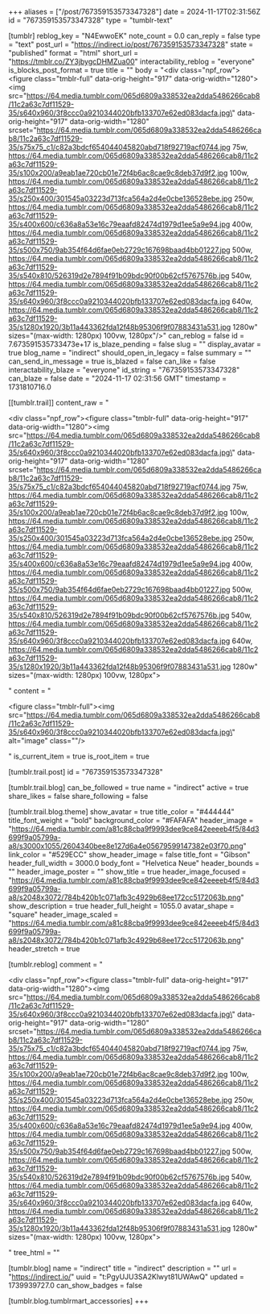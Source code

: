 +++
aliases = ["/post/767359153573347328"]
date = 2024-11-17T02:31:56Z
id = "767359153573347328"
type = "tumblr-text"

[tumblr]
reblog_key = "N4EwwoEK"
note_count = 0.0
can_reply = false
type = "text"
post_url = "https://indirect.io/post/767359153573347328"
state = "published"
format = "html"
short_url = "https://tmblr.co/ZY3jbygcDHMZua00"
interactability_reblog = "everyone"
is_blocks_post_format = true
title = ""
body = "<div class=\"npf_row\"><figure class=\"tmblr-full\" data-orig-height=\"917\" data-orig-width=\"1280\"><img src=\"https://64.media.tumblr.com/065d6809a338532ea2dda5486266cab8/11c2a63c7df11529-35/s640x960/3f8ccc0a9210344020bfb133707e62ed083dacfa.jpg\" data-orig-height=\"917\" data-orig-width=\"1280\" srcset=\"https://64.media.tumblr.com/065d6809a338532ea2dda5486266cab8/11c2a63c7df11529-35/s75x75_c1/c82a3bdcf654044045820abd718f92719acf0744.jpg 75w, https://64.media.tumblr.com/065d6809a338532ea2dda5486266cab8/11c2a63c7df11529-35/s100x200/a9eab1ae720cb01e72f4b6ac8cae9c8deb37d9f2.jpg 100w, https://64.media.tumblr.com/065d6809a338532ea2dda5486266cab8/11c2a63c7df11529-35/s250x400/301545a03223d713fca564a2d4e0cbe136528ebe.jpg 250w, https://64.media.tumblr.com/065d6809a338532ea2dda5486266cab8/11c2a63c7df11529-35/s400x600/c636a8a53e16c79eaafd82474d1979d1ee5a9e94.jpg 400w, https://64.media.tumblr.com/065d6809a338532ea2dda5486266cab8/11c2a63c7df11529-35/s500x750/9ab354f64d6fae0eb2729c167698baad4bb01227.jpg 500w, https://64.media.tumblr.com/065d6809a338532ea2dda5486266cab8/11c2a63c7df11529-35/s540x810/526319d2e7894f91b09bdc90f00b62cf5767576b.jpg 540w, https://64.media.tumblr.com/065d6809a338532ea2dda5486266cab8/11c2a63c7df11529-35/s640x960/3f8ccc0a9210344020bfb133707e62ed083dacfa.jpg 640w, https://64.media.tumblr.com/065d6809a338532ea2dda5486266cab8/11c2a63c7df11529-35/s1280x1920/3b11a443362fda12f48b95306f9f07883431a531.jpg 1280w\" sizes=\"(max-width: 1280px) 100vw, 1280px\"/></figure></div>"
can_reblog = false
id = 7.673591535733473e+17
is_blaze_pending = false
slug = ""
display_avatar = true
blog_name = "indirect"
should_open_in_legacy = false
summary = ""
can_send_in_message = true
is_blazed = false
can_like = false
interactability_blaze = "everyone"
id_string = "767359153573347328"
can_blaze = false
date = "2024-11-17 02:31:56 GMT"
timestamp = 1731810716.0

[[tumblr.trail]]
content_raw = "<p><div class=\"npf_row\"><figure class=\"tmblr-full\" data-orig-height=\"917\" data-orig-width=\"1280\"><img src=\"https://64.media.tumblr.com/065d6809a338532ea2dda5486266cab8/11c2a63c7df11529-35/s640x960/3f8ccc0a9210344020bfb133707e62ed083dacfa.jpg\" data-orig-height=\"917\" data-orig-width=\"1280\" srcset=\"https://64.media.tumblr.com/065d6809a338532ea2dda5486266cab8/11c2a63c7df11529-35/s75x75_c1/c82a3bdcf654044045820abd718f92719acf0744.jpg 75w, https://64.media.tumblr.com/065d6809a338532ea2dda5486266cab8/11c2a63c7df11529-35/s100x200/a9eab1ae720cb01e72f4b6ac8cae9c8deb37d9f2.jpg 100w, https://64.media.tumblr.com/065d6809a338532ea2dda5486266cab8/11c2a63c7df11529-35/s250x400/301545a03223d713fca564a2d4e0cbe136528ebe.jpg 250w, https://64.media.tumblr.com/065d6809a338532ea2dda5486266cab8/11c2a63c7df11529-35/s400x600/c636a8a53e16c79eaafd82474d1979d1ee5a9e94.jpg 400w, https://64.media.tumblr.com/065d6809a338532ea2dda5486266cab8/11c2a63c7df11529-35/s500x750/9ab354f64d6fae0eb2729c167698baad4bb01227.jpg 500w, https://64.media.tumblr.com/065d6809a338532ea2dda5486266cab8/11c2a63c7df11529-35/s540x810/526319d2e7894f91b09bdc90f00b62cf5767576b.jpg 540w, https://64.media.tumblr.com/065d6809a338532ea2dda5486266cab8/11c2a63c7df11529-35/s640x960/3f8ccc0a9210344020bfb133707e62ed083dacfa.jpg 640w, https://64.media.tumblr.com/065d6809a338532ea2dda5486266cab8/11c2a63c7df11529-35/s1280x1920/3b11a443362fda12f48b95306f9f07883431a531.jpg 1280w\" sizes=\"(max-width: 1280px) 100vw, 1280px\"></figure></div></p>"
content = "<p><figure class=\"tmblr-full\"><img src=\"https://64.media.tumblr.com/065d6809a338532ea2dda5486266cab8/11c2a63c7df11529-35/s640x960/3f8ccc0a9210344020bfb133707e62ed083dacfa.jpg\" alt=\"image\" class=\"\"/></figure></p>"
is_current_item = true
is_root_item = true

[tumblr.trail.post]
id = "767359153573347328"

[tumblr.trail.blog]
can_be_followed = true
name = "indirect"
active = true
share_likes = false
share_following = false

[tumblr.trail.blog.theme]
show_avatar = true
title_color = "#444444"
title_font_weight = "bold"
background_color = "#FAFAFA"
header_image = "https://64.media.tumblr.com/a81c88cba9f9993dee9ce842eeeeb4f5/84d3699f9a05799a-a8/s3000x1055/2604340bee8e127d6a4e05679599147382e03f70.png"
link_color = "#529ECC"
show_header_image = false
title_font = "Gibson"
header_full_width = 3000.0
body_font = "Helvetica Neue"
header_bounds = ""
header_image_poster = ""
show_title = true
header_image_focused = "https://64.media.tumblr.com/a81c88cba9f9993dee9ce842eeeeb4f5/84d3699f9a05799a-a8/s2048x3072/784b420b1c071afb3c4929b68ee172cc5172063b.png"
show_description = true
header_full_height = 1055.0
avatar_shape = "square"
header_image_scaled = "https://64.media.tumblr.com/a81c88cba9f9993dee9ce842eeeeb4f5/84d3699f9a05799a-a8/s2048x3072/784b420b1c071afb3c4929b68ee172cc5172063b.png"
header_stretch = true

[tumblr.reblog]
comment = "<p><div class=\"npf_row\"><figure class=\"tmblr-full\" data-orig-height=\"917\" data-orig-width=\"1280\"><img src=\"https://64.media.tumblr.com/065d6809a338532ea2dda5486266cab8/11c2a63c7df11529-35/s640x960/3f8ccc0a9210344020bfb133707e62ed083dacfa.jpg\" data-orig-height=\"917\" data-orig-width=\"1280\" srcset=\"https://64.media.tumblr.com/065d6809a338532ea2dda5486266cab8/11c2a63c7df11529-35/s75x75_c1/c82a3bdcf654044045820abd718f92719acf0744.jpg 75w, https://64.media.tumblr.com/065d6809a338532ea2dda5486266cab8/11c2a63c7df11529-35/s100x200/a9eab1ae720cb01e72f4b6ac8cae9c8deb37d9f2.jpg 100w, https://64.media.tumblr.com/065d6809a338532ea2dda5486266cab8/11c2a63c7df11529-35/s250x400/301545a03223d713fca564a2d4e0cbe136528ebe.jpg 250w, https://64.media.tumblr.com/065d6809a338532ea2dda5486266cab8/11c2a63c7df11529-35/s400x600/c636a8a53e16c79eaafd82474d1979d1ee5a9e94.jpg 400w, https://64.media.tumblr.com/065d6809a338532ea2dda5486266cab8/11c2a63c7df11529-35/s500x750/9ab354f64d6fae0eb2729c167698baad4bb01227.jpg 500w, https://64.media.tumblr.com/065d6809a338532ea2dda5486266cab8/11c2a63c7df11529-35/s540x810/526319d2e7894f91b09bdc90f00b62cf5767576b.jpg 540w, https://64.media.tumblr.com/065d6809a338532ea2dda5486266cab8/11c2a63c7df11529-35/s640x960/3f8ccc0a9210344020bfb133707e62ed083dacfa.jpg 640w, https://64.media.tumblr.com/065d6809a338532ea2dda5486266cab8/11c2a63c7df11529-35/s1280x1920/3b11a443362fda12f48b95306f9f07883431a531.jpg 1280w\" sizes=\"(max-width: 1280px) 100vw, 1280px\"></figure></div></p>"
tree_html = ""

[tumblr.blog]
name = "indirect"
title = "indirect"
description = ""
url = "https://indirect.io/"
uuid = "t:PgyUJU3SA2Klwyt81UWAwQ"
updated = 1739939727.0
can_show_badges = false

[tumblr.blog.tumblrmart_accessories]
+++
